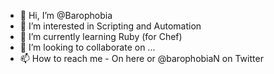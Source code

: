 - 👋 Hi, I’m @Barophobia
- 👀 I’m interested in Scripting and Automation 
- 🌱 I’m currently learning Ruby (for Chef)
- 💞️ I’m looking to collaborate on ...
- 📫 How to reach me - On here or @barophobiaN on Twitter

<!---
Barophobia/Barophobia is a ✨ special ✨ repository because its `README.md` (this file) appears on your GitHub profile.
You can click the Preview link to take a look at your changes.
--->
